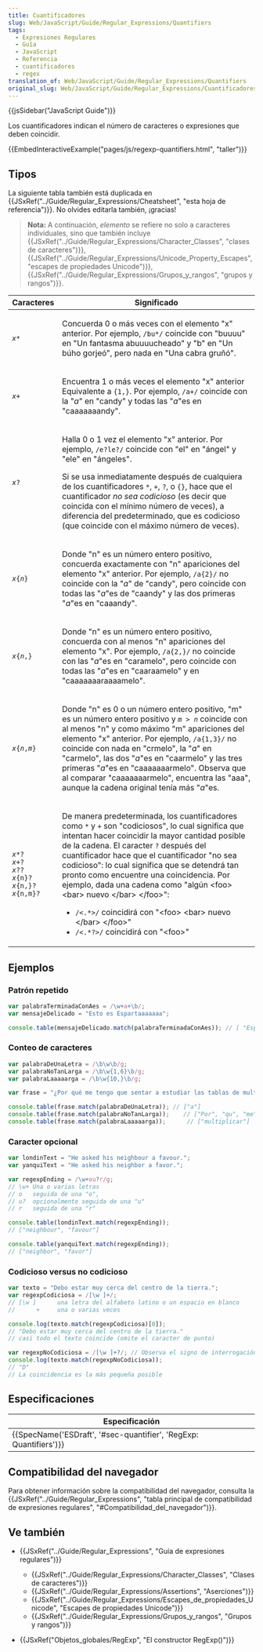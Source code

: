 ```yaml
---
title: Cuantificadores
slug: Web/JavaScript/Guide/Regular_Expressions/Quantifiers
tags:
  - Expresiones Regulares
  - Guía
  - JavaScript
  - Referencia
  - cuantificadores
  - regex
translation_of: Web/JavaScript/Guide/Regular_Expressions/Quantifiers
original_slug: Web/JavaScript/Guide/Regular_Expressions/Cuantificadores
---
```


{{jsSidebar("JavaScript Guide")}}

Los cuantificadores indican el número de caracteres o expresiones que deben coincidir.

{{EmbedInteractiveExample("pages/js/regexp-quantifiers.html", "taller")}}

## Tipos

La siguiente tabla también está duplicada en {{JSxRef("../Guide/Regular_Expressions/Cheatsheet", "esta hoja de referencia")}}. No olvides editarla también, ¡gracias!

> **Nota:** A continuación, _elemento_ se refiere no solo a caracteres individuales, sino que también incluye {{JSxRef("../Guide/Regular_Expressions/Character_Classes", "clases de caracteres")}}, {{JSxRef("../Guide/Regular_Expressions/Unicode_Property_Escapes", "escapes de propiedades Unicode")}}, {{JSxRef("../Guide/Regular_Expressions/Grupos_y_rangos", "grupos y rangos")}}.

<table class="standard-table">
    <thead>
     <tr>
      <th scope="col">Caracteres</th>
      <th scope="col">Significado</th>
     </tr>
    </thead>
    <tbody>
     <tr>
      <td><code><em>x</em>*</code></td>
      <td>
       <p>Concuerda 0 o más veces con el elemento "x" anterior. Por ejemplo, <code>/bu*/</code> coincide con "buuuu" en "Un fantasma abuuuucheado" y "b" en "Un búho gorjeó", pero nada en "Una cabra gruñó".</p>
      </td>
     </tr>
     <tr>
      <td><code><em>x</em>+</code></td>
      <td>
       <p>Encuentra 1 o más veces el elemento "x" anterior Equivalente a <code>{1,}</code>. Por ejemplo, <code>/a+/</code> coincide con la "<em>a</em>" en "candy" y todas las "<em>a</em>"es en "caaaaaaandy".</p>
      </td>
     </tr>
     <tr>
      <td><code><em>x</em>?</code></td>
      <td>
       <p>Halla 0 o 1 vez el elemento "x" anterior. Por ejemplo, <code>/e?le?/</code> coincide con "el" en "ángel" y "ele" en "ángeles".</p>
       <p>Si se usa inmediatamente después de cualquiera de los cuantificadores <code>*</code>, <code>+</code>, <code>?</code>, o <code>{}</code>, hace que el cuantificador <em>no sea codicioso</em> (es decir que coincida con el mínimo número de veces), a diferencia del predeterminado, que es codicioso (que coincide con el máximo número de veces).</p>
      </td>
     </tr>
     <tr>
      <td><code><em>x</em>{<em>n</em>}</code></td>
      <td>
       <p>Donde "n" es un número entero positivo, concuerda exactamente con "n" apariciones del elemento "x" anterior. Por ejemplo, <code>/a{2}/</code> no coincide con la "<em>a</em>" de "candy", pero coincide con todas las "<em>a</em>"es de "caandy" y las dos primeras "<em>a</em>"es en "caaandy".</p>
      </td>
     </tr>
     <tr>
      <td><code><em>x</em>{<em>n</em>,}</code></td>
      <td>
       <p>Donde "n" es un número entero positivo, concuerda con al menos "n" apariciones del elemento "x". Por ejemplo, <code>/a{2,}/</code> no coincide con las "<em>a</em>"es en "caramelo", pero coincide con todas las "<em>a</em>"es en "caaraamelo" y en "caaaaaaaraaaamelo".</p>
      </td>
     </tr>
     <tr>
      <td><code><em>x</em>{<em>n</em>,<em>m</em>}</code></td>
      <td>
       <p>Donde "n" es 0 o un número entero positivo, "m" es un número entero positivo y <code><em>m</em> &gt; <em>n</em></code> coincide con al menos "n" y como máximo "m" apariciones del elemento "x" anterior. Por ejemplo, <code>/a{1,3}/</code> no coincide con nada en "crmelo", la "<em>a</em>" en "carmelo", las dos "<em>a</em>"es en "caarmelo" y las tres primeras "<em>a</em>"es en "caaaaaaarmelo". Observa que al comparar "caaaaaaarmelo", encuentra las "aaa", aunque la cadena original tenía más "<em>a</em>"es.</p>
      </td>
     </tr>
     <tr>
      <td>
       <p><code><em>x</em>*?</code><br>
        <code><em>x</em>+?</code><br>
        <code><em>x</em>??</code><br>
        <code><em>x</em>{n}?</code><br>
        <code><em>x</em>{n,}?</code><br>
        <code><em>x</em>{n,m}?</code></p>
      </td>
      <td>
       <p>De manera predeterminada, los cuantificadores como <code>*</code> y <code>+</code> son "codiciosos", lo cual significa que intentan hacer coincidir la mayor cantidad posible de la cadena. El caracter <code>?</code> después del cuantificador hace que el cuantificador "no sea codicioso": lo cual significa que se detendrá tan pronto como encuentre una coincidencia. Por ejemplo, dada una cadena como "algún &lt;foo&gt; &lt;bar&gt; nuevo &lt;/bar&gt; &lt;/foo&gt;":</p>
       <ul>
        <li><code>/&lt;.*&gt;/</code> coincidirá con "&lt;foo&gt; &lt;bar&gt; nuevo &lt;/bar&gt; &lt;/foo&gt;"</li>
        <li><code>/&lt;.*?&gt;/</code> coincidirá con "&lt;foo&gt;"</li>
       </ul>
      </td>
     </tr>
    </tbody>
   </table>

## Ejemplos

### Patrón repetido

```js
var palabraTerminadaConAes = /\w+a+\b/;
var mensajeDelicado = "Esto es Espartaaaaaaa";

console.table(mensajeDelicado.match(palabraTerminadaConAes)); // [ "Espartaaaaaaa" ]
```

### Conteo de caracteres

```js
var palabraDeUnaLetra = /\b\w\b/g;
var palabraNoTanLarga = /\b\w{1,6}\b/g;
var palabraLaaaaarga = /\b\w{10,}\b/g;

var frase = "¿Por qué me tengo que sentar a estudiar las tablas de multiplicar?";

console.table(frase.match(palabraDeUnaLetra)); // ["a"]
console.table(frase.match(palabraNoTanLarga));    // ["Por", "qu", "me", "tengo", "que", "sentar", "a", "las", "tablas", "de"]
console.table(frase.match(palabraLaaaaarga));      // ["multiplicar"]
```

### Caracter opcional

```js
var londinText = "He asked his neighbour a favour.";
var yanquiText = "He asked his neighbor a favor.";

var regexpEnding = /\w+ou?r/g;
// \w+ Una o varias letras
// o   seguida de una "o",
// u?  opcionalmente seguida de una "u"
// r   seguida de una "r"

console.table(londinText.match(regexpEnding));
// ["neighbour", "favour"]

console.table(yanquiText.match(regexpEnding));
// ["neighbor", "favor"]
```

### Codicioso versus no codicioso

```js
var texto = "Debo estar muy cerca del centro de la tierra.";
var regexpCodiciosa = /[\w ]+/;
// [\w ]      una letra del alfabeto latino o un espacio en blanco
//      +     una o varias veces

console.log(texto.match(regexpCodiciosa)[0]);
// "Debo estar muy cerca del centro de la tierra."
// casi todo el texto coincide (omite el caracter de punto)

var regexpNoCodiciosa = /[\w ]+?/; // Observa el signo de interrogación
console.log(texto.match(regexpNoCodiciosa));
// "D"
// La coincidencia es la más pequeña posible
```

## Especificaciones

| Especificación                                                                           |
| ---------------------------------------------------------------------------------------- |
| {{SpecName('ESDraft', '#sec-quantifier', 'RegExp: Quantifiers')}} |

## Compatibilidad del navegador

Para obtener información sobre la compatibilidad del navegador, consulta la {{JSxRef("../Guide/Regular_Expressions", "tabla principal de compatibilidad de expresiones regulares", "#Compatibilidad_del_navegador")}}.

## Ve también

- {{JSxRef("../Guide/Regular_Expressions", "Guía de expresiones regulares")}}

  - {{JSxRef("../Guide/Regular_Expressions/Character_Classes", "Clases de caracteres")}}
  - {{JSxRef("../Guide/Regular_Expressions/Assertions", "Aserciones")}}
  - {{JSxRef("../Guide/Regular_Expressions/Escapes_de_propiedades_Unicode", "Escapes de propiedades Unicode")}}
  - {{JSxRef("../Guide/Regular_Expressions/Grupos_y_rangos", "Grupos y rangos")}}

- {{JSxRef("Objetos_globales/RegExp", "El constructor RegExp()")}}
